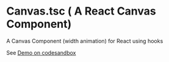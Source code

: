 # Canvas.tsc ( A React Canvas Component)
A Canvas Component (width animation) for React using hooks


See [Demo on codesandbox](https://codesandbox.io/s/canvas-component-zxecz)
